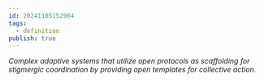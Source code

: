 ```yaml
---
id: 20241105152904
tags:
  - definition
publish: true
---
```

*Complex adaptive systems that utilize open protocols as scaffolding for stigmergic coordination by providing open templates for collective action.*